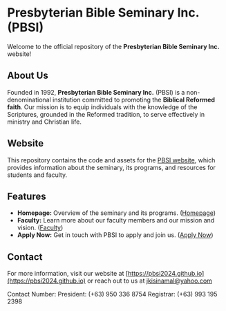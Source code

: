 # Presbyterian Bible Seminary Inc. (PBSI)

Welcome to the official repository of the **Presbyterian Bible Seminary Inc.** website!



## About Us

Founded in 1992, **Presbyterian Bible Seminary Inc.** (PBSI) is a non-denominational institution committed to promoting the **Biblical Reformed faith**. Our mission is to equip individuals with the knowledge of the Scriptures, grounded in the Reformed tradition, to serve effectively in ministry and Christian life.



## Website

This repository contains the code and assets for the [PBSI website](https://pbsi2024.github.io), which provides information about the seminary, its programs, and resources for students and faculty.



## Features

- **Homepage:** Overview of the seminary and its programs. ([Homepage](https://pbsi2024.github.io/index.html))
- **Faculty:** Learn more about our faculty members and our mission and vision. ([Faculty](https://pbsi2024.github.io/html/faculty.html))
- **Apply Now:** Get in touch with PBSI to apply and join us. ([Apply Now](https://pbsi2024.github.io/html/apply.html))



## Contact

For more information, visit our website at [https://pbsi2024.github.io](https://pbsi2024.github.io) or reach out to us at jkisinamal@yahoo.com

Contact Number:
President: (+63) 950 336 8754
Registrar: (+63) 993 195 2398
